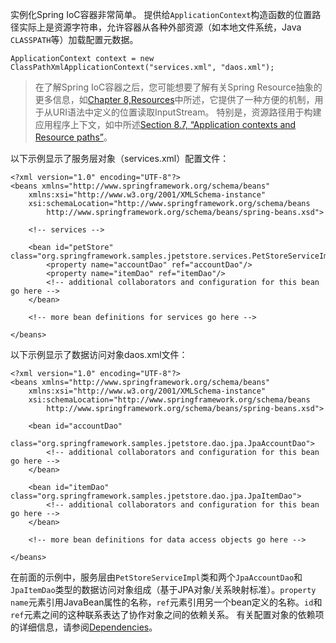 实例化Spring IoC容器非常简单。 提供给`ApplicationContext`构造函数的位置路径实际上是资源字符串，允许容器从各种外部资源（如本地文件系统，Java `CLASSPATH`等）加载配置元数据。

```
ApplicationContext context = new ClassPathXmlApplicationContext("services.xml", "daos.xml");
```

> 在了解Spring IoC容器之后，您可能想要了解有关Spring Resource抽象的更多信息，如[Chapter 8,Resources](https://docs.spring.io/spring/docs/4.3.20.RELEASE/spring-framework-reference/htmlsingle/#resources)中所述，它提供了一种方便的机制，用于从URI语法中定义的位置读取InputStream。 特别是，资源路径用于构建应用程序上下文，如中所述[Section 8.7, “Application contexts and Resource paths”](https://docs.spring.io/spring/docs/4.3.20.RELEASE/spring-framework-reference/htmlsingle/#resources-app-ctx)。

以下示例显示了服务层对象（services.xml）配置文件：

```
<?xml version="1.0" encoding="UTF-8"?>
<beans xmlns="http://www.springframework.org/schema/beans"
    xmlns:xsi="http://www.w3.org/2001/XMLSchema-instance"
    xsi:schemaLocation="http://www.springframework.org/schema/beans
        http://www.springframework.org/schema/beans/spring-beans.xsd">

    <!-- services -->

    <bean id="petStore" class="org.springframework.samples.jpetstore.services.PetStoreServiceImpl">
        <property name="accountDao" ref="accountDao"/>
        <property name="itemDao" ref="itemDao"/>
        <!-- additional collaborators and configuration for this bean go here -->
    </bean>

    <!-- more bean definitions for services go here -->

</beans>
```

以下示例显示了数据访问对象daos.xml文件：

```
<?xml version="1.0" encoding="UTF-8"?>
<beans xmlns="http://www.springframework.org/schema/beans"
    xmlns:xsi="http://www.w3.org/2001/XMLSchema-instance"
    xsi:schemaLocation="http://www.springframework.org/schema/beans
        http://www.springframework.org/schema/beans/spring-beans.xsd">

    <bean id="accountDao"
        class="org.springframework.samples.jpetstore.dao.jpa.JpaAccountDao">
        <!-- additional collaborators and configuration for this bean go here -->
    </bean>

    <bean id="itemDao" class="org.springframework.samples.jpetstore.dao.jpa.JpaItemDao">
        <!-- additional collaborators and configuration for this bean go here -->
    </bean>

    <!-- more bean definitions for data access objects go here -->

</beans>
```

在前面的示例中，服务层由`PetStoreServiceImpl`类和两个`JpaAccountDao`和`JpaItemDao`类型的数据访问对象组成（基于JPA对象/关系映射标准）。`property name`元素引用JavaBean属性的名称，`ref`元素引用另一个bean定义的名称。`id`和`ref`元素之间的这种联系表达了协作对象之间的依赖关系。 有关配置对象的依赖项的详细信息，请参阅[Dependencies](https://docs.spring.io/spring/docs/4.3.20.RELEASE/spring-framework-reference/htmlsingle/#beans-dependencies)。



